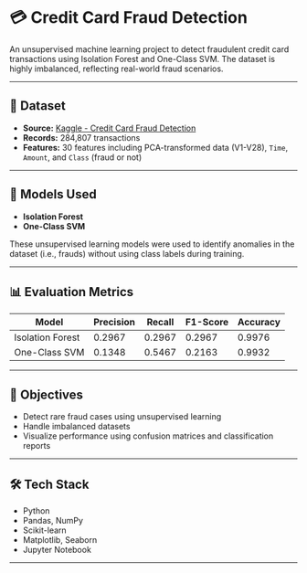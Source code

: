 # 💳 Credit Card Fraud Detection

An unsupervised machine learning project to detect fraudulent credit card transactions using Isolation Forest and One-Class SVM. The dataset is highly imbalanced, reflecting real-world fraud scenarios.

---

## 📁 Dataset

- **Source:** [Kaggle - Credit Card Fraud Detection](https://www.kaggle.com/datasets/mlg-ulb/creditcardfraud)
- **Records:** 284,807 transactions
- **Features:** 30 features including PCA-transformed data (V1-V28), `Time`, `Amount`, and `Class` (fraud or not)

---

## 🧠 Models Used

- **Isolation Forest**
- **One-Class SVM**

These unsupervised learning models were used to identify anomalies in the dataset (i.e., frauds) without using class labels during training.

---

## 📊 Evaluation Metrics

| Model            | Precision | Recall | F1-Score | Accuracy |
|------------------|-----------|--------|----------|----------|
| Isolation Forest | 0.2967    | 0.2967 | 0.2967   | 0.9976   |
| One-Class SVM    | 0.1348    | 0.5467 | 0.2163   | 0.9932   |

---

## 🎯 Objectives

- Detect rare fraud cases using unsupervised learning
- Handle imbalanced datasets
- Visualize performance using confusion matrices and classification reports

---

## 🛠️ Tech Stack

- Python
- Pandas, NumPy
- Scikit-learn
- Matplotlib, Seaborn
- Jupyter Notebook

---
